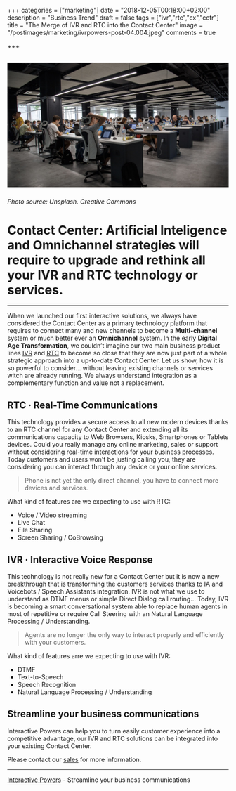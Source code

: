+++
categories = ["marketing"]
date = "2018-12-05T00:18:00+02:00"
description = "Business Trend"
draft = false
tags = ["ivr","rtc","cx","cctr"]
title = "The Merge of IVR and RTC into the Contact Center"
image = "/postimages/marketing/ivrpowers-post-04.004.jpeg"
comments = true

+++

![RTC IVR](/postimages/marketing/ivrpowers-post-04.004.jpeg)
-------
###### Photo source: Unsplash. Creative Commons

# Contact Center: Artificial Inteligence and Omnichannel strategies will require to upgrade and rethink all your IVR and RTC technology or services.
---

When we launched our first interactive solutions, we always have considered the Contact Center as a primary technology platform that requires to connect many and new channels to become a **Multi-channel** system  or much better ever an **Omnichannel** system. In the early **Digital Age Transformation**, we couldn’t imagine our two main business product lines [IVR](https://www.ivrpowers.com/voicexml/) and [RTC](https://www.ivrpowers.com/video-rtc/) to become so close that they are now just part of a whole strategic approach into a up-to-date Contact Center. Let us show, how it is so powerful to consider… without leaving existing channels or services witch are already running. We always understand integration as a complementary function and value not a replacement.

## RTC · Real-Time Communications

This technology provides a secure access to all new modern devices thanks to an RTC channel for any Contact Center and extending all its communications capacity to Web Browsers, Kiosks, Smartphones or Tablets devices. Could you really manage any online marketing,  sales or support without considering real-time interactions for your business processes. Today customers and users won't be justing calling you, they are considering you can interact through any device or your online services.

> Phone is not yet the only direct channel, you have to connect more devices and services.

What kind of features are we expecting to use with RTC:

* Voice / Video streaming
* Live Chat
* File Sharing
* Screen Sharing / CoBrowsing

## IVR · Interactive Voice Response

This technology is not really new for a Contact Center but it is now a new breakthrough that is transforming the customers services thanks to IA and Voicebots / Speech Assistants integration. IVR is not what we use to understand as DTMF menus or simple Direct Dialog call routing… Today, IVR is becoming a smart conversational system able to replace human agents in most of repetitive or require  Call Steering with an Natural Language Processing / Understanding.

> Agents are no longer the only way to interact properly and efficiently with your customers.

What kind of features arre we expecting to use with IVR:

* DTMF
* Text-to-Speech
* Speech Recognition
* Natural Language Processing / Understanding

## Streamline your business communications

Interactive Powers can help you to turn easily customer experience into a competitive advantage, our IVR and RTC solutions can be integrated into your existing Contact Center.

Please contact our [sales](http://www.ivrpowers.com/support-services/) for more information.

---
[Interactive Powers](http://www.ivrpowers.com/) - Streamline your business communications

